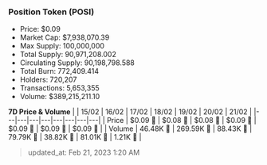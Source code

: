 
  ### Position Token (POSI)
  - Price: $0.09
  - Market Cap: $7,938,070.39
  - Max Supply: 100,000,000
  - Total Supply: 90,971,208.002
  - Circulating Supply: 90,198,798.588
  - Total Burn: 772,409.414
  - Holders: 720,207
  - Transactions: 5,653,355
  - Volume: $389,215,211.10

  **7D Price & Volume**
  | | 15&#x2F;02 | 16&#x2F;02 | 17&#x2F;02 | 18&#x2F;02 | 19&#x2F;02 | 20&#x2F;02 | 21&#x2F;02 |
  |---|---|---|---|---|---|---|---|
  | Price | $0.09 🚀 | $0.08 🔻 | $0.08 🚀 | $0.09 🚀 | $0.09 🔻 | $0.09 🚀 | $0.09 🚀 |
  | Volume | 46.48K 🚀 | 269.59K 🚀 | 88.43K 🔻 | 79.79K 🔻 | 38.82K 🔻 | 81.01K 🚀 | 1.21K 🔻 |

  > updated_at: Feb 21, 2023 1:20 AM
